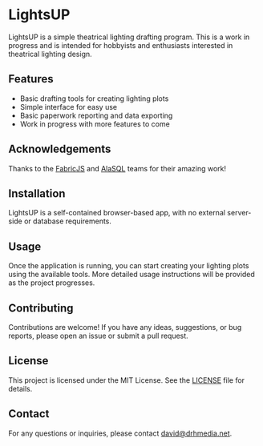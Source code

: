 # LightsUP

LightsUP is a simple theatrical lighting drafting program. This is a work in progress and is intended for hobbyists and enthusiasts interested in theatrical lighting design.

## Features

- Basic drafting tools for creating lighting plots
- Simple interface for easy use
- Basic paperwork reporting and data exporting
- Work in progress with more features to come


## Acknowledgements

Thanks to the [FabricJS](https://fabricjs.com/) and [AlaSQL](https://alasql.org/) teams for their amazing work!


## Installation

LightsUP is a self-contained browser-based app, with no external server-side or database requirements.


## Usage

Once the application is running, you can start creating your lighting plots using the available tools. More detailed usage instructions will be provided as the project progresses.

## Contributing

Contributions are welcome! If you have any ideas, suggestions, or bug reports, please open an issue or submit a pull request.

## License

This project is licensed under the MIT License. See the [LICENSE](LICENSE) file for details.

## Contact

For any questions or inquiries, please contact [david@drhmedia.net](mailto:david@drhmedia.net).